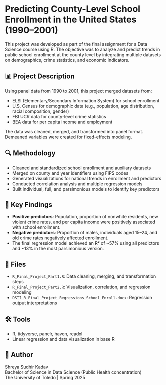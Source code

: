 # Predicting County-Level School Enrollment in the United States (1990–2001)

This project was developed as part of the final assignment for a Data Science course using R. The objective was to analyze and predict trends in public school enrollment at the county level by integrating multiple datasets on demographics, crime statistics, and economic indicators.

## 📊 Project Description

Using panel data from 1990 to 2001, this project merged datasets from:

- ELSI (Elementary/Secondary Information System) for school enrollment
- U.S. Census for demographic data (e.g., population, age distribution, racial composition, gender)
- FBI UCR data for county-level crime statistics
- BEA data for per capita income and employment

The data was cleaned, merged, and transformed into panel format. Demeaned variables were created for fixed-effects modeling.

## 🔍 Methodology

- Cleaned and standardized school enrollment and auxiliary datasets
- Merged on county and year identifiers using FIPS codes
- Generated visualizations for national trends in enrollment and predictors
- Conducted correlation analysis and multiple regression models
- Built individual, full, and parsimonious models to identify key predictors

## 🧠 Key Findings

- **Positive predictors**: Population, proportion of nonwhite residents, new violent crime rates, and per capita income were positively associated with school enrollment.
- **Negative predictors**: Proportion of males, individuals aged 15–24, and old crime rates negatively affected enrollment.
- The final regression model achieved an R² of ~57% using all predictors and ~13% in the most parsimonious version.

## 📁 Files

- `R_Final_Project_Part1.R`: Data cleaning, merging, and transformation steps
- `R_Final_Project_Part2.R`: Visualization, correlation, and regression modeling
- `DSII_R_Final_Project_Regressions_School_Enroll.docx`: Regression output interpretations

## 🛠️ Tools

- R, tidyverse, panelr, haven, readxl
- Linear regression and data visualization in base R

## 📌 Author

Shreya Sudhir Kadav  
Bachelor of Science in Data Science (Public Health concentration)  
The University of Toledo | Spring 2025
